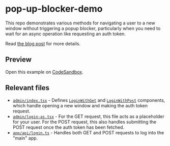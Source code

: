 # pop-up-blocker-demo

This repo demonstrates various methods for navigating a user to a new window
without triggering a popup blocker, particularly when you need to wait for an
async operation like requesting an auth token.

<!-- TODO: Update this link -->

Read [the blog post](https://mikepalmer.dev/blog) for more details.

## Preview

Open this example on
[CodeSandbox](https://codesandbox.io/s/github/mpalmer685/pop-up-blocker-demo).

## Relevant files

- [`admin/index.tsx`](./app/routes/admin/index.tsx) - Defines
  [`LoginWithGet`](./app/routes/admin/index.tsx#L45) and
  [`LoginWithPost`](./app/routes/admin/index.tsx#L67) components, which handle
  opening a new window and making the auth token request.
- [`admin/login-as.tsx`](./app/routes/admin/login-as.tsx) - For the GET request,
  this file acts as a placeholder for your user. For the POST request, this also
  handles submitting the POST request once the auth token has been fetched.
- [`app/api/login.ts`](./app/routes/app/api/login.ts) - Handles both GET and
  POST requests to log into the "main" app.
